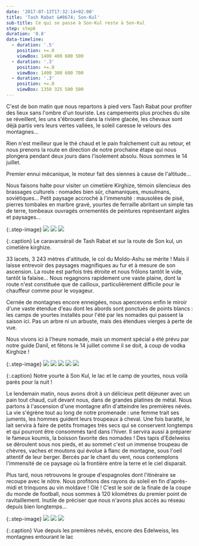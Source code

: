 ```yaml
---
date: '2017-07-13T17:32:14+02:00'
title: 'Tash Rabat &#8674; Son-Kul'
sub-title: Ce qui se passe à Son-Kul reste à Son-Kul
step: step6
duration: '0.8'
data-timeline:
  - duration: '.5'
    position: +=.0
    viewBox: 1400 400 600 500
  - duration: '.3'
    position: +=.0
    viewBox: 1400 300 600 700
  - duration: '.3'
    position: +=.0
    viewBox: 1350 325 500 500
---
```

C'est de bon matin que nous repartons à pied vers Tash Rabat pour profiter des lieux sans l'ombre d'un touriste. Les campements plus proches du site se réveillent, les uns s'ébrouent dans la rivière glacée, les chevaux sont déjà partis vers leurs vertes vallées, le soleil caresse le velours des montagnes...

Rien n'est meilleur que le thé chaud et le pain fraîchement cuit au retour, et nous prenons la route en direction de notre prochaine étape qui nous plongera pendant deux jours dans l'isolement absolu. Nous sommes le 14 juillet.

Premier ennui mécanique, le moteur fait des siennes à cause de l'altitude...

Nous faisons halte pour visiter un cimetière Kirghize, témoin silencieux des brassages culturels : nomades bien sûr, chamaniques, musulmans, soviétiques... Petit paysage accroché à l'immensité : mausolées de pisé, pierres tombales en marbre gravé, yourtes de ferraille abritant un simple tas de terre, tombeaux ouvragés ornementés de peintures représentant aigles et paysages...

{:.step-image}
[![](/assets/img/uploads/kyrgyzstan_14-07-2018_04.jpg)](/assets/img/uploads/kyrgyzstan_14-07-2018_04.jpg "Tash Rabat")
[![](/assets/img/uploads/kyrgyzstan_14-07-2018_06.jpg)](/assets/img/uploads/kyrgyzstan_14-07-2018_06.jpg "Sur la route de Son Kul")
[![](/assets/img/uploads/kyrgyzstan_14-07-2018_07.jpg)](/assets/img/uploads/kyrgyzstan_14-07-2018_07.jpg "Cimetière kirghize")

{:.caption}
Le caravansérail de Tash Rabat et sur la route de Son kul, un cimetière kirghize.

33 lacets, 3 243 mètres d'altitude, le col du Moldo-Ashu se mérite ! Mais il laisse entrevoir des paysages magnifiques au fur et à mesure de son ascension. La route est parfois très étroite et nous frôlons tantôt le vide, tantôt la falaise... Nous regagnons rapidement une vaste plaine, dont la route n'est constituée que de cailloux, particulièrement difficile pour le chauffeur comme pour le voyageur.

Cernée de montagnes encore enneigées, nous apercevons enfin le miroir d'une vaste étendue d'eau dont les abords sont ponctués de points blancs : les camps de yourtes installés pour l'été par les nomades qui passent la saison ici. Pas un arbre ni un arbuste, mais des étendues vierges à perte de vue.

Nous vivons ici à l'heure nomade, mais un moment spécial a été prévu par notre guide Danil, et fêtons le 14 juillet comme il se doit, à coup de vodka Kirghize ! 

{:.step-image}
[![](/assets/img/uploads/kyrgyzstan_14-07-2018_09.jpg)](/assets/img/uploads/kyrgyzstan_14-07-2018_09.jpg "Notre yourte")
[![](/assets/img/uploads/kyrgyzstan_14-07-2018_10.jpg)](/assets/img/uploads/kyrgyzstan_14-07-2018_10.jpg "Le lac Son Kul")
[![](/assets/img/uploads/kyrgyzstan_14-07-2018_11.jpg)](/assets/img/uploads/kyrgyzstan_14-07-2018_11.jpg "Le lac Son Kul")
[![](/assets/img/uploads/kyrgyzstan_14-07-2018_14.jpg)](/assets/img/uploads/kyrgyzstan_14-07-2018_14.jpg "Le camp de yourtes")
[![](/assets/img/uploads/kyrgyzstan_14-07-2018_15.jpg)](/assets/img/uploads/kyrgyzstan_14-07-2018_15.jpg "Parés pour la nuit")

{:.caption}
Notre yourte à Son Kul, le lac et le camp de yourtes, nous voilà parés pour la nuit !

Le lendemain matin, nous avons droit à un délicieux petit déjeuner avec un pain tout chaud, cuit devant nous, dans de grandes platines de métal. Nous partons à l'ascension d'une montagne afin d'atteindre les premières névés. La vie s'égrène tout au long de notre promenade : une femme trait ses juments, les hommes guident leurs troupeaux à cheval. Une fois baratté, le lait servira à faire de petits fromages très secs qui se conservent longtemps et qui pourront être consommés tard dans l'hiver. Il servira aussi à préparer le fameux koumis, la boisson favorite des nomades ! Des tapis d'Edelweiss se déroulent sous nos pieds, et au sommet c'est un immense troupeau de chèvres, vaches et moutons qui évolue à flanc de montagne, sous l'oeil attentif de leur berger. Bercés par le chant du vent, nous contemplons l'immensité de ce paysage où la frontière entre la terre et le ciel disparait.

Plus tard, nous retrouvons le groupe d'espagnoles dont l'itinéraire se recoupe avec le nôtre. Nous profitons des rayons du soleil en fin d'après-midi et trinquons au vin moldave ! Olé ! C'est le soir de la finale de la coupe du monde de football, nous sommes à 120 kilomètres du premier point de ravitaillement. Inutile de préciser que nous n'avons plus accès au réseau depuis bien longtemps...

{:.step-image}
[![](/assets/img/uploads/kyrgyzstan_15-07-2018_02.jpg)](/assets/img/uploads/kyrgyzstan_15-07-2018_02.jpg "Vue depuis les premières névés")
[![](/assets/img/uploads/kyrgyzstan_15-07-2018_03.jpg)](/assets/img/uploads/kyrgyzstan_15-07-2018_03.jpg "Edelweiss")
[![](/assets/img/uploads/kyrgyzstan_15-07-2018_04.jpg)](/assets/img/uploads/kyrgyzstan_15-07-2018_04.jpg "Le lac Son Kul")

{:.caption}
Vue depuis les premières névés, encore des Edelweiss, les montagnes entourant le lac
